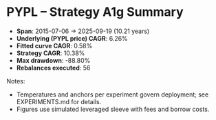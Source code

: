 # PYPL – Strategy A1g Summary

- **Span**: 2015-07-06 → 2025-09-19 (10.21 years)
- **Underlying (PYPL price) CAGR**: 6.26%
- **Fitted curve CAGR**: 0.58%
- **Strategy CAGR**: 10.38%
- **Max drawdown**: -88.80%
- **Rebalances executed**: 56

Notes:

- Temperatures and anchors per experiment govern deployment; see EXPERIMENTS.md for details.
- Figures use simulated leveraged sleeve with fees and borrow costs.
